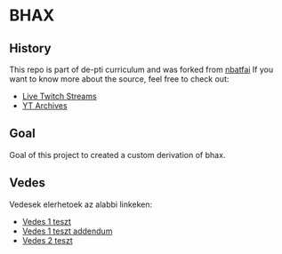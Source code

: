 # BHAX

## History

This repo is part of de-pti curriculum and was forked from [nbatfai](https://gitlab.com/nbatfai/bhax.git)
If you want to know more about the source, feel free to check out:
- [Live Twitch Streams](https://www.twitch.tv/nbatfai)
- [YT Archives](https://www.youtube.com/c/nbatfai)

## Goal

Goal of this project to created a custom derivation of bhax.

## Vedes

Vedesek elerhetoek az alabbi linkeken:
- [Vedes 1 teszt](https://drive.google.com/open?id=1CnXpcn2_hrAtaDKTeZta3peJol-oNBS-)
- [Vedes 1 teszt addendum](https://drive.google.com/open?id=1yYeqd74NOZNkK2ET-L2ILPRdUVt8ahPq)
- [Vedes 2 teszt](https://drive.google.com/open?id=1lnRmuj3KXx85O9LC6z48Vy9K-jF5thEH)